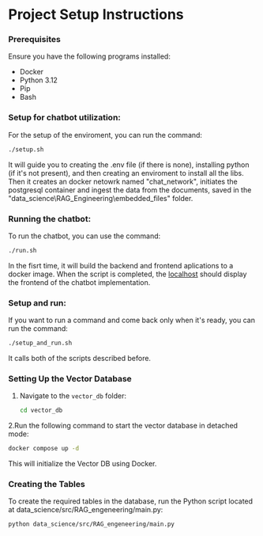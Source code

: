 # Project Setup Instructions

### Prerequisites

Ensure you have the following programs installed:
- Docker
- Python 3.12
- Pip
- Bash

### Setup for chatbot utilization:

For the setup of the enviroment, you can run the command:
```bash
./setup.sh
```
It will guide you to creating the .env file (if there is none), installing python (if it's not present), and then creating an enviroment to install all the libs.  
Then it creates an docker netowrk named "chat_network", initiates the postgresql container and ingest the data from the documents, saved in the "data_science\RAG_Engineering\embedded_files" folder. 

### Running the chatbot:

To run the chatbot, you can use the command:
```bash
./run.sh
```
In the fisrt time, it will build the backend and frontend aplications to a docker image. When the script is completed, the [localhost](http://localhost) should display the frontend of the chatbot implementation. 

### Setup and run:

If you want to run a command and come back only when it's ready, you can run the command:
```bash
./setup_and_run.sh
```
It calls both of the scripts described before. 

### Setting Up the Vector Database
1. Navigate to the `vector_db` folder:
   ```bash
   cd vector_db
    ```
2.Run the following command to start the vector database in detached mode:
```bash
docker compose up -d
```
This will initialize the Vector DB using Docker.

### Creating the Tables
To create the required tables in the database, run the Python script located at data_science/src/RAG_engeneering/main.py:
```bash
python data_science/src/RAG_engeneering/main.py
```
